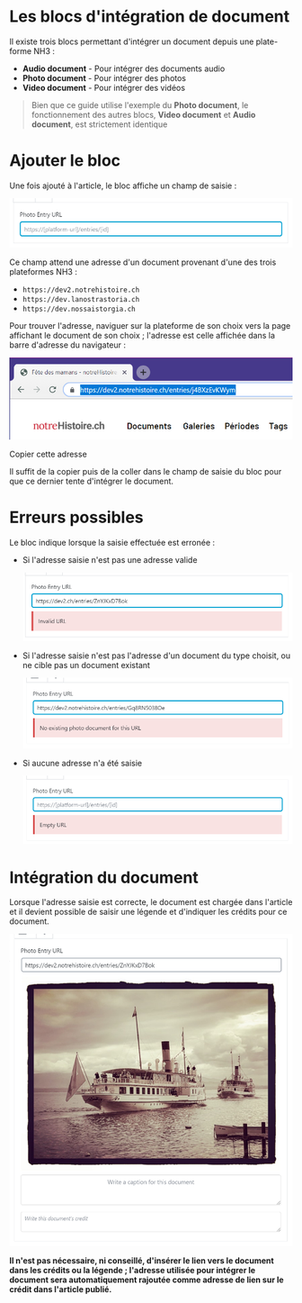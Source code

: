 # Les blocs d'intégration de document

Il existe trois blocs permettant d'intégrer un document depuis une plate-forme NH3 :

* **Audio document** - Pour intégrer des documents audio
* **Photo document** - Pour intégrer des photos
* **Video document** - Pour intégrer des vidéos

> Bien que ce guide utilise l'exemple du **Photo document**, le fonctionnement des autres blocs, **Video document** et **Audio document**, est strictement identique

# Ajouter le bloc

Une fois ajouté à l'article, le bloc affiche un champ de saisie :

![](./img/empty-block.png)

Ce champ attend une adresse d'un document provenant d'une des trois plateformes NH3 :

* `https://dev2.notrehistoire.ch`
* `https://dev.lanostrastoria.ch`
* `https://dev.nossaistorgia.ch`

Pour trouver l'adresse, naviguer sur la plateforme de son choix vers la page affichant le document de son choix ; l'adresse est celle affichée dans la barre d'adresse du navigateur :

![](./img/browser-url.png)

Copier cette adresse

Il suffit de la copier puis de la coller dans le champ de saisie du bloc pour que ce dernier tente d'intégrer le document.

# Erreurs possibles

Le bloc indique lorsque la saisie effectuée est erronée :

* Si l'adresse saisie n'est pas une adresse valide

    ![](./img/invalid-url.png)

* Si l'adresse saisie n'est pas l'adresse d'un document du type choisit, ou ne cible pas un document existant

    ![](./img/not-found-url.png)

* Si aucune adresse n'a été saisie

    ![](./img/empty-url.png)

# Intégration du document

Lorsque l'adresse saisie est correcte, le document est chargée dans l'article et il devient possible de saisir une légende et d'indiquer les crédits pour ce document.

![](./img/integrated-doc.png)

**Il n'est pas nécessaire, ni conseillé, d'insérer le lien vers le document dans les crédits ou la légende ; l'adresse utilisée pour intégrer le document sera automatiquement rajoutée comme adresse de lien sur le crédit dans l'article publié.**

